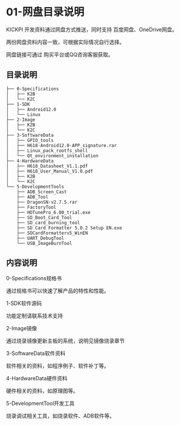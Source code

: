 # 01-网盘目录说明

KICKPI 开发资料通过网盘方式推送，同时支持 百度网盘、OneDrive网盘。

两份网盘资料内容一致，可根据实际情况自行选择。

网盘链接可通过 购买平台或QQ咨询客服获取。



## 目录说明

```
├── 0-Specifications
│   ├── K2B
│   └── K2C
├── 1-SDK
│   ├── Android12.0
│   └── Linux
├── 2-Image
│   ├── K2B
│   └── K2C
├── 3-SoftwareData
│   ├── GPIO_tools
│   ├── H618-Android12.0-APP_signature.rar
│   ├── Linux_pack_rootfs_shell
│   └── Qt_environment_installation
├── 4-HardwareData
│   ├── H618_Datasheet_V1.1.pdf
│   ├── H618_User_Manual_V1.0.pdf
│   ├── K2B
│   └── K2C
└── 5-DevelopmentTools
    ├── ADB_Screen_Cast
    ├── ADB_Tool
    ├── DragonSN-v2.7.5.rar
    ├── FactoryTool
    ├── HDTunePro_6.00_trial.exe
    ├── SD_Boot_Card_Tool
    ├── SD_card_burning_tool
    ├── SD Card Formatter 5.0.2 Setup EN.exe
    ├── SDCardFormatterv5_WinEN
    ├── UART_DebugTool
    └── USB_ImageBurnTool
```



## 内容说明

0-Specifications规格书

通过规格书可以快速了解产品的特性和性能。



1-SDK软件源码

功能定制请联系技术支持



2-Image镜像

通过烧录镜像更新主板的系统，说明见镜像烧录章节



3-SoftwareData软件资料

软件相关的资料，如程序例子、软件补丁等。



4-HardwareData硬件资料

硬件相关的资料，如原理图等。



5-DevelopmentTool开发工具

烧录调试相关工具，如烧录软件、ADB软件等。

